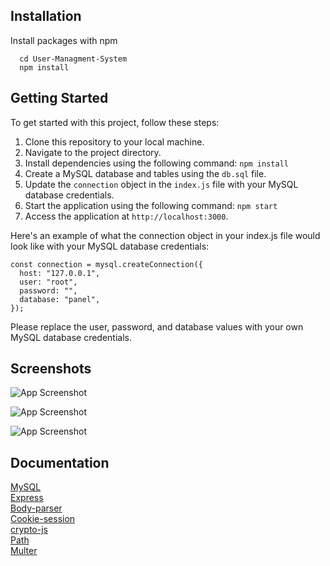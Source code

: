 
## Installation

Install packages with npm

```
  cd User-Managment-System
  npm install 
```
    
## Getting Started

To get started with this project, follow these steps:
1. Clone this repository to your local machine.
2. Navigate to the project directory.
3. Install dependencies using the following command: ```npm install``` 
4. Create a MySQL database and tables using the `db.sql` file.
5. Update the `connection` object in the `index.js` file with your MySQL database credentials.
6. Start the application using the following command: ```npm start```
7. Access the application at `http://localhost:3000`.

Here's an example of what the connection object in your index.js file would look like with your MySQL database credentials:
```
const connection = mysql.createConnection({
  host: "127.0.0.1",
  user: "root",
  password: "",
  database: "panel",
});

```

Please replace the user, password, and database values with your own MySQL database credentials.





## Screenshots

![App Screenshot](https://i.imgur.com/WzHrQPO.png)

![App Screenshot](https://i.imgur.com/MncnKgD.png)

![App Screenshot](https://i.imgur.com/N8TdKCs.png)


## Documentation

[MySQL](https://github.com/mysqljs/mysql#readme) \
[Express](https://expressjs.com/)\
[Body-parser](https://github.com/expressjs/body-parser#readme)\
[Cookie-session](https://github.com/expressjs/cookie-session#readme)\
[crypto-js](https://github.com/brix/crypto-js#readme)\
[Path](https://nodejs.org/docs/latest-v16.x/api/path.html)\
[Multer](https://github.com/expressjs/multer#readme)
